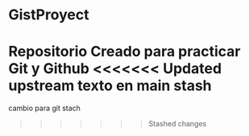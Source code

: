 # GistProyect
Repositorio Creado para practicar Git y Github
<<<<<<< Updated upstream
texto en main stash
=======


cambio para git stach
>>>>>>> Stashed changes
